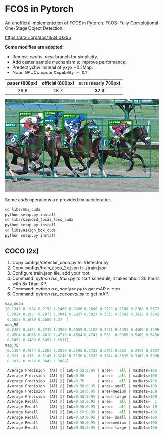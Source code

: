 # FCOS in Pytorch

An unofficial implementation of FCOS in Pytorch. 
FCOS: Fully Convolutional One-Stage Object Detection.

https://arxiv.org/abs/1904.01355

**Some modifies are adopted:**

- Remove *center-ness* branch for simplicity.
- Add center sample mechanism to improve performance.
- Predect yxhw instead of yxyx +0.3Map.
- Note: GPUCompute Capability >= 6.1

| paper (800px) | official (800px) | ours (nearly 700px) |
| :-----------: | :--------------: | :-----------------: |
|     36.6      |       38.7       |      **37.3**       |

![](images/pred_demo.bmp)


Some *cuda* operations are provided for acceleration. 

```bash
cd libs/nms_cuda
python setup.py install
cd libs/sigmoid_focal_loss_cuda
python setup.py install
cd libs/assign_box_cuda
python setup.py install
```

## COCO (2x)

1. Copy configs/detector_coco.py to ./detector.py
2. Copy configs/train_coco_2x.json to ./train.json
3. Configure train.json file, add your root. 
4. Command: *python run_train.py*  to start schedule, it takes about 30 hours with 8x Titan-XP.
5. Command: *python run_analyze.py*  to get mAP curves.
6. Command: *python run_cocoeval.py*  to get mAP.

```python
map_mean
[0.1345 0.1984 0.2192 0.2468 0.2496 0.2606 0.2729 0.2708 0.2768 0.2872
 0.2924 0.295  0.2973 0.3041 0.2927 0.3027 0.3565 0.3583 0.3622 0.3642
 0.3659 0.3679 0.3689 0.37  ]
map_50
[0.2482 0.3404 0.3749 0.3997 0.4059 0.4182 0.4401 0.4393 0.4389 0.4496
 0.4584 0.4646 0.4618 0.4719 0.4584 0.4741 0.535  0.5385 0.5405 0.5436
 0.5457 0.5489 0.5497 0.5511]
map_75
[0.1304 0.2044 0.2265 0.2596 0.2595 0.2758 0.2895 0.283  0.2914 0.3037
 0.311  0.315  0.3145 0.3246 0.3136 0.3232 0.3804 0.3829 0.3869 0.3906
 0.3917 0.3924 0.3943 0.3962]
```

```python
 Average Precision  (AP) @[ IoU=0.50:0.95 | area=   all | maxDets=100 ] = 0.373
 Average Precision  (AP) @[ IoU=0.50      | area=   all | maxDets=100 ] = 0.556
 Average Precision  (AP) @[ IoU=0.75      | area=   all | maxDets=100 ] = 0.398
 Average Precision  (AP) @[ IoU=0.50:0.95 | area= small | maxDets=100 ] = 0.198
 Average Precision  (AP) @[ IoU=0.50:0.95 | area=medium | maxDets=100 ] = 0.411
 Average Precision  (AP) @[ IoU=0.50:0.95 | area= large | maxDets=100 ] = 0.486
 Average Recall     (AR) @[ IoU=0.50:0.95 | area=   all | maxDets=  1 ] = 0.303
 Average Recall     (AR) @[ IoU=0.50:0.95 | area=   all | maxDets= 10 ] = 0.482
 Average Recall     (AR) @[ IoU=0.50:0.95 | area=   all | maxDets=100 ] = 0.525
 Average Recall     (AR) @[ IoU=0.50:0.95 | area= small | maxDets=100 ] = 0.326
 Average Recall     (AR) @[ IoU=0.50:0.95 | area=medium | maxDets=100 ] = 0.575
 Average Recall     (AR) @[ IoU=0.50:0.95 | area= large | maxDets=100 ] = 0.639
```
